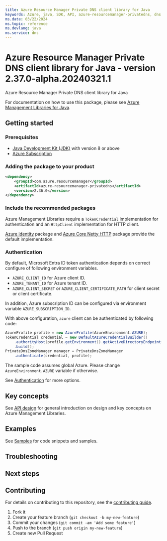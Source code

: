 ```yaml
---
title: Azure Resource Manager Private DNS client library for Java
keywords: Azure, java, SDK, API, azure-resourcemanager-privatedns, dns
ms.date: 03/22/2024
ms.topic: reference
ms.devlang: java
ms.service: dns
---
```

# Azure Resource Manager Private DNS client library for Java - version 2.37.0-alpha.20240321.1 


Azure Resource Manager Private DNS client library for Java

For documentation on how to use this package, please see [Azure Management Libraries for Java](https://aka.ms/azsdk/java/mgmt).

## Getting started

### Prerequisites

- [Java Development Kit (JDK)][jdk] with version 8 or above
- [Azure Subscription][azure_subscription]

### Adding the package to your product

[//]: # ({x-version-update-start;com.azure.resourcemanager:azure-resourcemanager-privatedns;current})
```xml
<dependency>
    <groupId>com.azure.resourcemanager</groupId>
    <artifactId>azure-resourcemanager-privatedns</artifactId>
    <version>2.36.0</version>
</dependency>
```
[//]: # ({x-version-update-end})

### Include the recommended packages

Azure Management Libraries require a `TokenCredential` implementation for authentication and an `HttpClient` implementation for HTTP client.

[Azure Identity][azure_identity] package and [Azure Core Netty HTTP][azure_core_http_netty] package provide the default implementation.

### Authentication

By default, Microsoft Entra ID token authentication depends on correct configure of following environment variables.

- `AZURE_CLIENT_ID` for Azure client ID.
- `AZURE_TENANT_ID` for Azure tenant ID.
- `AZURE_CLIENT_SECRET` or `AZURE_CLIENT_CERTIFICATE_PATH` for client secret or client certificate.

In addition, Azure subscription ID can be configured via environment variable `AZURE_SUBSCRIPTION_ID`.

With above configuration, `azure` client can be authenticated by following code:

```java readme-sample-authenticate
AzureProfile profile = new AzureProfile(AzureEnvironment.AZURE);
TokenCredential credential = new DefaultAzureCredentialBuilder()
    .authorityHost(profile.getEnvironment().getActiveDirectoryEndpoint())
    .build();
PrivateDnsZoneManager manager = PrivateDnsZoneManager
    .authenticate(credential, profile);
```

The sample code assumes global Azure. Please change `AzureEnvironment.AZURE` variable if otherwise.

See [Authentication][authenticate] for more options.

## Key concepts

See [API design][design] for general introduction on design and key concepts on Azure Management Libraries.

## Examples

See [Samples][sample] for code snippets and samples.

## Troubleshooting

## Next steps

## Contributing

For details on contributing to this repository, see the [contributing guide](https://github.com/Azure/azure-sdk-for-java/blob/main/CONTRIBUTING.md).

1. Fork it
1. Create your feature branch (`git checkout -b my-new-feature`)
1. Commit your changes (`git commit -am 'Add some feature'`)
1. Push to the branch (`git push origin my-new-feature`)
1. Create new Pull Request

<!-- LINKS -->
[jdk]: https://learn.microsoft.com/azure/developer/java/fundamentals/
[azure_subscription]: https://azure.microsoft.com/free/
[azure_identity]: https://github.com/Azure/azure-sdk-for-java/blob/main/sdk/identity/azure-identity
[azure_core_http_netty]: https://github.com/Azure/azure-sdk-for-java/blob/main/sdk/core/azure-core-http-netty
[authenticate]: https://github.com/Azure/azure-sdk-for-java/blob/main/sdk/resourcemanager/docs/AUTH.md
[sample]: https://github.com/Azure/azure-sdk-for-java/blob/main/sdk/resourcemanager/docs/SAMPLE.md
[design]: https://github.com/Azure/azure-sdk-for-java/blob/main/sdk/resourcemanager/docs/DESIGN.md

